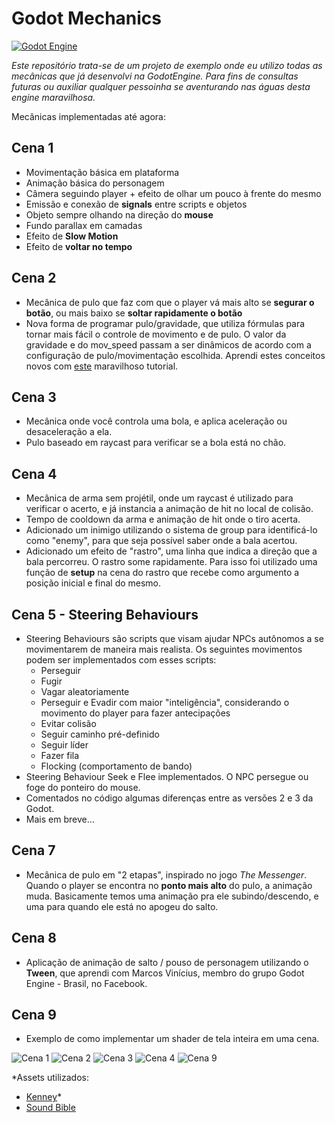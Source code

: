 # Godot Mechanics

[![Godot Engine](https://img.shields.io/badge/GODOT-%23FFFFFF.svg?style=flat&logo=godot-engine)](https://godotengine.org/)

*Este repositório trata-se de um projeto de exemplo onde eu utilizo todas as mecânicas que já desenvolvi na GodotEngine. Para fins de consultas futuras ou auxiliar qualquer pessoinha se aventurando nas águas desta engine maravilhosa.*

Mecânicas implementadas até agora:
## Cena 1
- Movimentação básica em plataforma
- Animação básica do personagem
- Câmera seguindo player + efeito de olhar um pouco à frente do mesmo
- Emissão e conexão de **signals** entre scripts e objetos
- Objeto sempre olhando na direção do **mouse**
- Fundo parallax em camadas
- Efeito de **Slow Motion**
- Efeito de **voltar no tempo**
## Cena 2
- Mecânica de pulo que faz com que o player vá mais alto se **segurar o botão**, ou mais baixo se **soltar rapidamente o botão**
- Nova forma de programar pulo/gravidade, que utiliza fórmulas para tornar mais fácil o controle de movimento e de pulo. O valor da gravidade e do mov_speed passam a ser dinâmicos de acordo com a configuração de pulo/movimentação escolhida. Aprendi estes conceitos novos com [este](https://www.youtube.com/watch?v=918wFTru2-c) maravilhoso tutorial.
## Cena 3
- Mecânica onde você controla uma bola, e aplica aceleração ou desaceleração a ela.
- Pulo baseado em raycast para verificar se a bola está no chão.
## Cena 4
- Mecânica de arma sem projétil, onde um raycast é utilizado para verificar o acerto, e já instancia a animação de hit no local de colisão.
- Tempo de cooldown da arma e animação de hit onde o tiro acerta.
- Adicionado um inimigo utilizando o sistema de group para identificá-lo como "enemy", para que seja possível saber onde a bala acertou.
- Adicionado um efeito de "rastro", uma linha que indica a direção que a bala percorreu. O rastro some rapidamente. Para isso foi utilizado uma função de **setup** na cena do rastro que recebe como argumento a posição inicial e final do mesmo.
## Cena 5 - **Steering Behaviours**
- Steering Behaviours são scripts que visam ajudar NPCs autônomos a se movimentarem de maneira mais realista. Os seguintes movimentos podem ser implementados com esses scripts:
  - Perseguir
  - Fugir
  - Vagar aleatoriamente
  - Perseguir e Evadir com maior "inteligência", considerando o movimento do player para fazer antecipações
  - Evitar colisão
  - Seguir caminho pré-definido
  - Seguir líder
  - Fazer fila
  - Flocking (comportamento de bando)
- Steering Behaviour Seek e Flee implementados. O NPC persegue ou foge do ponteiro do mouse.
- Comentados no código algumas diferenças entre as versões 2 e 3 da Godot.
- Mais em breve...
## Cena 7
- Mecânica de pulo em "2 etapas", inspirado no jogo *The Messenger*. Quando o player se encontra no **ponto mais alto** do pulo, a animação muda. Basicamente temos uma animação pra ele subindo/descendo, e uma para quando ele está no apogeu do salto.
## Cena 8
- Aplicação de animação de salto / pouso de personagem utilizando o **Tween**, que aprendi com Marcos Vinícius, membro do grupo Godot Engine - Brasil, no Facebook.
## Cena 9
- Exemplo de como implementar um shader de tela inteira em uma cena.


![Cena 1](https://github.com/Doc-McCoy/godot_mechanics/blob/master/prints/print1.PNG)
![Cena 2](https://github.com/Doc-McCoy/godot_mechanics/blob/master/prints/print2.png)
![Cena 3](https://github.com/Doc-McCoy/godot_mechanics/blob/master/prints/print3.png)
![Cena 4](https://github.com/Doc-McCoy/godot_mechanics/blob/master/prints/print4.png)
![Cena 9](https://github.com/Doc-McCoy/godot_mechanics/blob/master/prints/print5.PNG)


*Assets utilizados:

- [Kenney](https://www.kenney.nl/assets/simplified-platformer-pack)*
- [Sound Bible](http://soundbible.com/)

